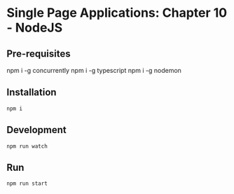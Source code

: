 Single Page Applications: Chapter 10 - NodeJS
=============================================

Pre-requisites
--------------

npm i -g concurrently
npm i -g typescript
npm i -g nodemon

Installation
------------
`npm i`

Development
-----------
`npm run watch`

Run
---
`npm run start`